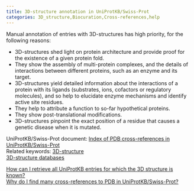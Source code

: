```yaml
---
title: 3D-structure annotation in UniProtKB/Swiss-Prot
categories: 3D_structure,Biocuration,Cross-references,help
---
```


Manual annotation of entries with 3D-structures has high priority, for the following reasons:

-   3D-structures shed light on protein architecture and provide proof for the existence of a given protein fold.
-   They show the assembly of multi-protein complexes, and the details of interactions between different proteins, such as an enzyme and its target.
-   3D-structures yield detailed information about the interactions of a protein with its ligands (substrates, ions, cofactors or regulatory molecules), and so help to elucidate enzyme mechanisms and identify active site residues.
-   They help to attribute a function to so-far hypothetical proteins.
-   They show post-translational modifications.
-   3D-structures pinpoint the exact position of a residue that causes a genetic disease when it is mutated.

UniProtKB/Swiss-Prot document: [Index of PDB cross-references in UniProtKB/Swiss-Prot](https://ftp.uniprot.org/pub/databases/uniprot/current_release/knowledgebase/complete/docs/pdbtosp)  
Related keywords: [3D-structure](http://www.uniprot.org/keywords/KW-0002)  
[3D-structure databases](http://www.uniprot.org/database/?query=category:%223D+structure+databases%22)

[How can I retrieve all UniProtKB entries for which the 3D structure is known?](http://www.uniprot.org/help/retrieve%5F3d)  
[Why do I find many cross-references to PDB in UniProtKB/Swiss-Prot?](http://www.uniprot.org/help/multiple%5Fpdb%5Fxrefs)
